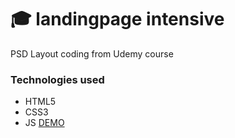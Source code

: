 # :mortar_board: landingpage intensive
PSD Layout coding from Udemy course

### Technologies used
- HTML5
- CSS3
- JS
[DEMO](https://master-bogdan.github.io/landingpage-intensive/)
